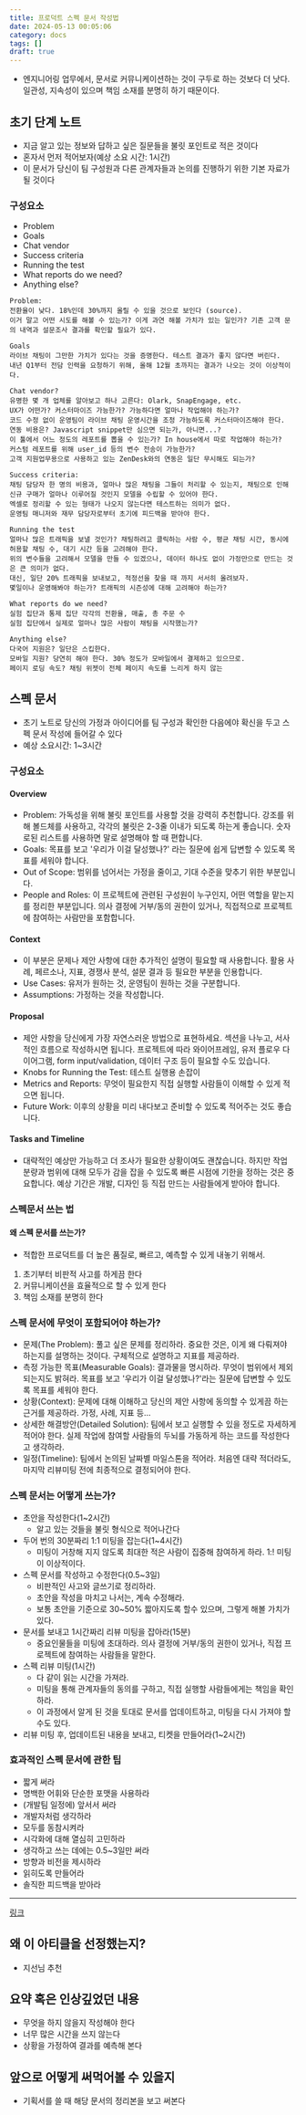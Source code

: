 ```yaml
---
title: 프로덕트 스펙 문서 작성법
date: 2024-05-13 00:05:06
category: docs
tags: []
draft: true
---
```


- 엔지니어링 업무에서, 문서로 커뮤니케이션하는 것이 구두로 하는 것보다 더 낫다. 일관성, 지속성이 있으며 책임 소재를 분명히 하기 때문이다.

## 초기 단계 노트

- 지금 알고 있는 정보와 답하고 싶은 질문들을 불릿 포인트로 적은 것이다
- 혼자서 먼저 적어보자(예상 소요 시간: 1시간)
- 이 문서가 당신이 팀 구성원과 다른 관계자들과 논의를 진행하기 위한 기본 자료가 될 것이다

### 구성요소

- Problem
- Goals
- Chat vendor
- Success criteria
- Running the test
- What reports do we need?
- Anything else?

```
Problem:
전환율이 낮다. 18%인데 30%까지 올릴 수 있을 것으로 보인다 (source).
이거 말고 어떤 시도를 해볼 수 있는가? 이게 과연 해볼 가치가 있는 일인가? 기존 고객 문의 내역과 설문조사 결과를 확인할 필요가 있다.

Goals
라이브 채팅이 그만한 가치가 있다는 것을 증명한다. 테스트 결과가 좋지 않다면 버린다.
내년 Q1부터 전담 인력을 요청하기 위해, 올해 12월 초까지는 결과가 나오는 것이 이상적이다.

Chat vendor?
유명한 몇 개 업체를 알아보고 하나 고른다: Olark, SnapEngage, etc.
UX가 어떤가? 커스터마이즈 가능한가? 가능하다면 얼마나 작업해야 하는가?
코드 수정 없이 운영팀이 라이브 채팅 운영시간을 조정 가능하도록 커스터마이즈해야 한다.
연동 비용은? Javascript snippet만 심으면 되는가, 아니면...?
이 툴에서 어느 정도의 레포트를 뽑을 수 있는가? In house에서 따로 작업해야 하는가?
커스텀 레포트를 위해 user_id 등의 변수 전송이 가능한가?
고객 지원업무용으로 사용하고 있는 ZenDesk와의 연동은 일단 무시해도 되는가?

Success criteria:
채팅 담당자 한 명의 비용과, 얼마나 많은 채팅을 그들이 처리할 수 있는지, 채팅으로 인해 신규 구매가 얼마나 이루어질 것인지 모델을 수립할 수 있어야 한다.
엑셀로 정리할 수 있는 형태가 나오지 않는다면 테스트하는 의미가 없다.
운영팀 매니저와 재무 담당자로부터 초기에 피드백을 받아야 한다.

Running the test
얼마나 많은 트래픽을 보낼 것인가? 채팅하려고 클릭하는 사람 수, 평균 채팅 시간, 동시에 허용할 채팅 수, 대기 시간 등을 고려해야 한다.
위의 변수들을 고려해서 모델을 만들 수 있겠으나, 데이터 하나도 없이 가정만으로 만드는 것은 큰 의미가 없다.
대신, 일단 20% 트래픽을 보내보고, 적정선을 찾을 때 까지 서서히 올려보자.
몇일이나 운영해봐야 하는가? 트래픽의 시즌성에 대해 고려해야 하는가?

What reports do we need?
실험 집단과 통제 집단 각각의 전환율, 매출, 총 주문 수
실험 집단에서 실제로 얼마나 많은 사람이 채팅을 시작했는가?

Anything else?
다국어 지원은? 일단은 스킵한다.
모바일 지원? 당연히 해야 한다. 30% 정도가 모바일에서 결제하고 있으므로.
페이지 로딩 속도? 채팅 위젯이 전체 페이지 속도를 느리게 하지 않는
```

## 스펙 문서

- 초기 노트로 당신의 가정과 아이디어를 팀 구성과 확인한 다음에야 확신을 두고 스펙 문서 작성에 들어갈 수 있다
- 예상 소요시간: 1~3시간

### 구성요소

#### Overview

- Problem: 가독성을 위해 불릿 포인트를 사용할 것을 강력히 추천합니다. 강조를 위해 볼드체를 사용하고, 각각의 불릿은 2-3줄 이내가 되도록 하는게 좋습니다. 숫자로된 리스트를 사용하면 말로 설명해야 할 때 편합니다.
- Goals: 목표를 보고 '우리가 이걸 달성했나?' 라는 질문에 쉽게 답변할 수 있도록 목표를 세워야 합니다.
- Out of Scope: 범위를 넘어서는 가정을 줄이고, 기대 수준을 맞추기 위한 부분입니다.
- People and Roles: 이 프로젝트에 관련된 구성원이 누구인지, 어떤 역할을 맡는지를 정리한 부분입니다. 의사 결정에 거부/동의 권한이 있거나, 직접적으로 프로젝트에 참여하는 사람만을 포함합니다.

#### Context

- 이 부분은 문제나 제안 사항에 대한 추가적인 설명이 필요할 때 사용합니다. 활용 사례, 페르소나, 지표, 경쟁사 분석, 설문 결과 등 필요한 부분을 인용합니다.
- Use Cases: 유저가 원하는 것, 운영팀이 원하는 것을 구분합니다.
- Assumptions: 가정하는 것을 작성합니다.

#### Proposal

- 제안 사항을 당신에게 가장 자연스러운 방법으로 표현하세요. 섹션을 나누고, 서사적인 흐름으로 작성하시면 됩니다. 프로젝트에 따라 와이어프레임, 유저 플로우 다이어그램, form input/validation, 데이터 구조 등이 필요할 수도 있습니다.
- Knobs for Running the Test: 테스트 실행용 손잡이
- Metrics and Reports: 무엇이 필요한지 직접 실행할 사람들이 이해할 수 있게 적으면 됩니다.
- Future Work: 이후의 상황을 미리 내다보고 준비할 수 있도록 적어주는 것도 좋습니다.

#### Tasks and Timeline

- 대략적인 예상만 가능하고 더 조사가 필요한 상황이여도 괜찮습니다. 하지만 작업 분량과 범위에 대해 모두가 감을 잡을 수 있도록 빠른 시점에 기한을 정하는 것은 중요합니다. 예상 기간은 개발, 디자인 등 직접 만드는 사람들에게 받아야 합니다.

### 스펙문서 쓰는 법

#### 왜 스펙 문서를 쓰는가?

- 적합한 프로덕트를 더 높은 품질로, 빠르고, 예측할 수 있게 내놓기 위해서.

1. 초기부터 비판적 사고를 하게끔 한다
2. 커뮤니케이션을 효율적으로 할 수 있게 한다
3. 책임 소재를 분명히 한다

### 스펙 문서에 무엇이 포함되어야 하는가?

- 문제(The Problem): 풀고 싶은 문제를 정리하라. 중요한 것은, 이게 왜 다뤄져야 하는지를 설명하는 것이다. 구체적으로 설명하고 지표를 제공하라.
- 측정 가능한 목표(Measurable Goals): 결과물을 명시하라. 무엇이 범위에서 제외되는지도 밝혀라. 목표를 보고 '우리가 이걸 달성했나?'라는 질문에 답변할 수 있도록 목표를 세워야 한다.
- 상황(Context): 문제에 대해 이해하고 당신의 제안 사항에 동의할 수 있게끔 하는 근거를 제공하라. 가정, 사례, 지표 등...
- 상세한 해결방안(Detailed Solution): 팀에서 보고 실행할 수 있을 정도로 자세하게 적어야 한다. 실제 작업에 참여할 사람들의 두뇌를 가동하게 하는 코드를 작성한다고 생각하라.
- 일정(Timeline): 팀에서 논의된 날짜별 마일스톤을 적어라. 처음엔 대략 적더라도, 마지막 리뷰미팅 전에 최종적으로 결정되어야 한다.

### 스펙 문서는 어떻게 쓰는가?

- 초안을 작성한다(1~2시간)
  - 알고 있는 것들을 불릿 형식으로 적어나간다
- 두어 번의 30분짜리 1:1 미팅을 잡는다(1~4시간)
  - 미팅이 거창해 지지 않도록 최대한 적은 사람이 집중해 참여하게 하라. 1:! 미팅이 이상적이다.
- 스펙 문서를 작성하고 수정한다(0.5~3일)
  - 비판적인 사고와 글쓰기로 정리하라.
  - 초안을 작성을 마치고 나서는, 계속 수정해라.
  - 보통 초안을 기준으로 30~50% 짧아지도록 할수 있으며, 그렇게 해볼 가치가 있다.
- 문서를 보내고 1시간짜리 리뷰 미팅을 잡아라(15분)
  - 중요인물들을 미팅에 초대하라. 의사 결정에 거부/동의 권한이 있거나, 직접 프로젝트에 참여하는 사람들을 말한다.
- 스펙 리뷰 미팅(1시간)
  - 다 같이 읽는 시간을 가져라.
  - 미팅을 통해 관계자들의 동의를 구하고, 직접 실행할 사람들에게는 책임을 확인하라.
  - 이 과정에서 알게 된 것을 토대로 문서를 업데이트하고, 미팅을 다시 가져야 할 수도 있다.
- 리뷰 미팅 후, 업데이트된 내용을 보내고, 티켓을 만들어라(1~2시간)

### 효과적인 스펙 문서에 관한 팁

- 짧게 써라
- 명백한 어휘와 단순한 포맷을 사용하라
- (개발팀 일정에) 앞서서 써라
- 개발자처럼 생각하라
- 모두를 동참시켜라
- 시각화에 대해 열심히 고민하라
- 생각하고 쓰는 데에는 0.5~3일만 써라
- 방향과 비전을 제시하라
- 읽히도록 만들어라
- 솔직한 피드백을 받아라

---

[링크](https://brunch.co.kr/@hj-kang/2)

## 왜 이 아티클을 선정했는지?

- 지선님 추천

## 요약 혹은 인상깊었던 내용

- 무엇을 하지 않을지 작성해야 한다
- 너무 많은 시간을 쓰지 않는다
- 상황을 가정하여 결과를 예측해 본다

## 앞으로 어떻게 써먹어볼 수 있을지

- 기획서를 쓸 때 해당 문서의 정리본을 보고 써본다
